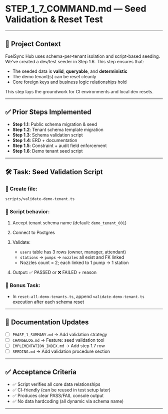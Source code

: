 # STEP\_1\_7\_COMMAND.md — Seed Validation & Reset Test

---

## 🧠 Project Context

FuelSync Hub uses schema-per-tenant isolation and script-based seeding. We've created a dev/test seeder in Step 1.6. This step ensures that:

* The seeded data is **valid**, **queryable**, and **deterministic**
* The demo tenant(s) can be reset cleanly
* Core foreign keys and business logic relationships hold

This step lays the groundwork for CI environments and local dev resets.

---

## ✅ Prior Steps Implemented

* **Step 1.1**: Public schema migration & seed
* **Step 1.2**: Tenant schema template migration
* **Step 1.3**: Schema validation script
* **Step 1.4**: ERD + documentation
* **Step 1.5**: Constraint + audit field enforcement
* **Step 1.6**: Demo tenant seed script

---

## 🛠 Task: Seed Validation Script

### 📂 Create file:

`scripts/validate-demo-tenant.ts`

### 🔧 Script behavior:

1. Accept tenant schema name (default: `demo_tenant_001`)
2. Connect to Postgres
3. Validate:

   * `users` table has 3 rows (owner, manager, attendant)
   * `stations` → `pumps` → `nozzles` all exist and FK linked
   * Nozzles count = 2; each linked to 1 pump → 1 station
4. Output: ✅ PASSED or ❌ FAILED + reason

### 🧪 Bonus Task:

* In `reset-all-demo-tenants.ts`, append `validate-demo-tenant.ts` execution after each schema reset

---

## 📓 Documentation Updates

* [ ] `PHASE_1_SUMMARY.md` → Add validation strategy
* [ ] `CHANGELOG.md` → Feature: seed validation tool
* [ ] `IMPLEMENTATION_INDEX.md` → Add step 1.7 row
* [ ] `SEEDING.md` → Add validation procedure section

---

## ✅ Acceptance Criteria

* ✅ Script verifies all core data relationships
* ✅ CI-friendly (can be reused in test setup later)
* ✅ Produces clear PASS/FAIL console output
* ✅ No data hardcoding (all dynamic via schema name)

---

